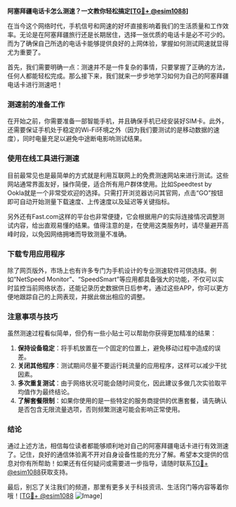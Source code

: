 **阿塞拜疆电话卡怎么测速？一文教你轻松搞定[[TG💪+ @esim1088](https://t.me/s/esim1088)]**

在当今这个网络时代，手机信号和网速的好坏直接影响着我们的生活质量和工作效率。无论是在阿塞拜疆旅行还是长期居住，选择一张优质的电话卡是必不可少的。而为了确保自己所选的电话卡能够提供良好的上网体验，掌握如何测试网速就显得尤为重要了。

首先，我们需要明确一点：测速并不是一件复杂的事情，只要掌握了正确的方法，任何人都能轻松完成。那么接下来，我们就来一步步地学习如何为自己的阿塞拜疆电话卡进行测速吧！

### 测速前的准备工作

在开始之前，你需要准备一部智能手机，并且确保手机已经安装好SIM卡。此外，还需要保证手机处于稳定的Wi-Fi环境之外（因为我们要测试的是移动数据的速度），同时电量充足以避免中途断电影响测试结果。

### 使用在线工具进行测速

目前最常见也是最简单的方式就是利用互联网上的免费测速网站来进行测试。这些网站通常界面友好，操作简便，适合所有用户群体使用。比如Speedtest by Ookla就是一个非常受欢迎的选择。只需打开浏览器访问其官网，点击“GO”按钮即可自动开始测量下载速度、上传速度以及延迟等关键指标。

另外还有Fast.com这样的平台也非常便捷，它会根据用户的实际连接情况调整测试内容，给出直观易懂的结果。值得注意的是，在使用这类服务时，请尽量避开高峰时段，以免因网络拥堵而导致测量不准确。

### 下载专用应用程序

除了网页版外，市场上也有许多专门为手机设计的专业测速软件可供选择。例如“NetSpeed Monitor”、“SpeedSmart”等应用都具备强大的功能，不仅可以实时监控当前网络状态，还能记录历史数据供日后参考。通过这些APP，你可以更方便地跟踪自己的上网表现，并据此做出相应的调整。

### 注意事项与技巧

虽然测速过程看似简单，但仍有一些小贴士可以帮助你获得更加精准的结果：

1. **保持设备稳定**：将手机放置在一个固定的位置上，避免移动过程中造成的误差。
2. **关闭其他程序**：测试期间尽量不要运行耗流量的应用程序，这样可以减少干扰因素。
3. **多次重复测试**：由于网络状况可能会随时间变化，因此建议多做几次实验取平均值作为最终结论。
4. **了解套餐限制**：如果你使用的是一些特定的服务商提供的优惠套餐，请先确认是否包含无限流量选项，否则频繁测速可能会影响正常使用。

### 结论

通过上述方法，相信每位读者都能够顺利地对自己的阿塞拜疆电话卡进行有效测速了。记住，良好的通信体验离不开对自身设备性能的充分了解。希望本文提供的信息对你有所帮助！如果还有任何疑问或需要进一步指导，请随时联系[TG💪+ @esim1088](https://t.me/s/esim1088)获取支持。

最后，别忘了关注我们的频道，那里有更多关于科技资讯、生活窍门等内容等着你哦！[[TG💪+ @esim1088](https://t.me/s/esim1088) ![Image](https://i.postimg.cc/4NQfJmqS/Snipaste-2025-05-13-00-14-12.png)]